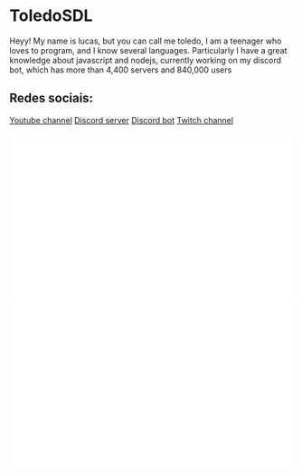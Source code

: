 # ToledoSDL
Heyy! My name is lucas, but you can call me toledo, I am a teenager who loves to program, and I know several languages. Particularly I have a great knowledge about javascript and nodejs, currently working on my discord bot, which has more than 4,400 servers and 840,000 users

## Redes sociais:
[Youtube channel](https://youtube.com/c/ToledoSDL)
[Discord server](https://hydrabot.xyz/discord)
[Discord bot](https://hydrabot.xyz)
[Twitch channel](https://twitch.tv/ToledoSDL)


<a href="https://github.com/ToledoSDL">

![](https://github.com/ToledoSDL/github-stats/blob/master/generated/overview.svg)
![](https://github.com/ToledoSDL/github-stats/blob/master/generated/languages.svg)

</a>
